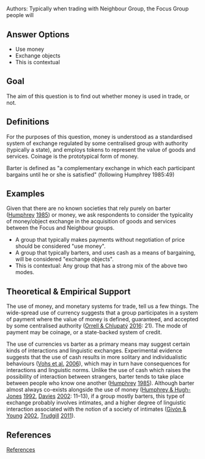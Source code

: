 # [](ContributionTable?__template__=property.md&property=name#cldf:D4_DTR24)

Authors: [](ContributionTable?__template__=property.md&property=contributor#cldf:D4_DTR24)
Typically when trading with Neighbour Group, the Focus Group people will
## Answer Options

- Use money
- Exchange objects
- This is contextual
## Goal

The aim of this question is to find out whether money is used in trade, or not.
## Definitions

For the purposes of this question, money is understood as a standardised system of exchange regulated by some centralised group with authority (typically a state), and employs tokens to represent the value of goods and services. Coinage is the prototypical form of money.

Barter is defined as "a complementary exchange in which each participant bargains until he or she is satisfied" (following Humphrey 1985:49)
## Examples

Given that there are no known societies that rely purely on barter ([Humphrey](sources.bib?ref&with_internal_ref_link&keep_label#cldf:Humphrey1985) [1985](sources.bib?ref&with_internal_ref_link&keep_label#cldf:Humphrey1985)) or money, we ask respondents to consider the typicality of money/object exchange in the acquisition of goods and services between the Focus and Neighbour groups.

- A group that typically makes payments without negotiation of price should be considered "use money".
- A group that typically barters, and uses cash as a means of bargaining, will be considered "exchange objects".
- This is contextual: Any group that has a strong mix of the above two modes.
## Theoretical & Empirical Support

The use of money, and monetary systems for trade, tell us a few things.
The wide-spread use of currency suggests that a group participates in a system of payment where the value of money is defined, guaranteed, and accepted by some centralised authority ([Orrell & Chlupatý](sources.bib?ref&with_internal_ref_link&keep_label#cldf:OrrellChlupaty2016) [2016](sources.bib?ref&with_internal_ref_link&keep_label#cldf:OrrellChlupaty2016): 21). The mode of payment may be coinage, or a state-backed system of credit.

The use of currencies vs barter as a primary means may suggest certain kinds of interactions and linguistic exchanges. Experimental evidence suggests that the use of cash results in more solitary and individualistic behaviours ([Vohs et al.](sources.bib?ref&with_internal_ref_link&keep_label#cldf:VohsEtAl2006) [2006](sources.bib?ref&with_internal_ref_link&keep_label#cldf:VohsEtAl2006)), which may in turn have consequences for interactions and linguistic norms. Unlike the use of cash which raises the possibility of interaction between strangers, barter tends to take place between people who know one another ([Humphrey](sources.bib?ref&with_internal_ref_link&keep_label#cldf:Humphrey1985) [1985](sources.bib?ref&with_internal_ref_link&keep_label#cldf:Humphrey1985)). Although barter almost always co-exists alongside the use of money ([Humphrey & Hugh-Jones](sources.bib?ref&with_internal_ref_link&keep_label#cldf:Humphrey_Hugh-Jones_1992) [1992](sources.bib?ref&with_internal_ref_link&keep_label#cldf:Humphrey_Hugh-Jones_1992), [Davies](sources.bib?ref&with_internal_ref_link&keep_label#cldf:Davies2002) [2002](sources.bib?ref&with_internal_ref_link&keep_label#cldf:Davies2002): 11–13), if a group mostly barters, this type of exchange probably involves intimates, and a higher degree of linguistic interaction associated with the notion of a society of intimates ([Givón & Young](sources.bib?ref&with_internal_ref_link&keep_label#cldf:GivonYoung2002) [2002](sources.bib?ref&with_internal_ref_link&keep_label#cldf:GivonYoung2002), [Trudgill](sources.bib?ref&with_internal_ref_link&keep_label#cldf:Trudgill2011) [2011](sources.bib?ref&with_internal_ref_link&keep_label#cldf:Trudgill2011)).


## References

[References](Source?cited_only&with_link#cldf:__all__)